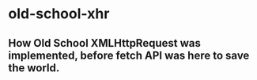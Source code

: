 # old-school-xhr

## How Old School XMLHttpRequest was implemented, before fetch API was here to save the world.
